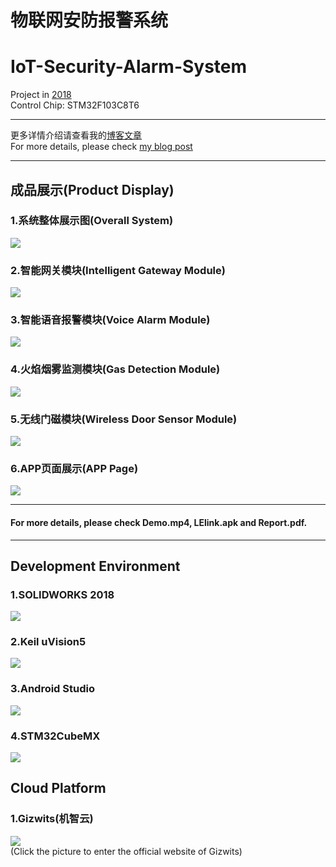 # 物联网安防报警系统
# IoT-Security-Alarm-System

Project in [2018](https://github.com/Javid-Xi/IoT-Security-Alarm-System)  
Control Chip: STM32F103C8T6

****
更多详情介绍请查看我的[博客文章](https://javid.cn/lelink/)  
For more details, please check [my blog post](https://javid.cn/lelink/)
****

## 成品展示(Product Display)

### 1.系统整体展示图(Overall System)
![](https://cdn.jsdelivr.net/gh/Javid-Xi/Intelligent-Security-Alarm-System@1.4/Photo/Photo2.jpg)

### 2.智能网关模块(Intelligent Gateway Module)
![](https://cdn.jsdelivr.net/gh/Javid-Xi/Intelligent-Security-Alarm-System@1.4/Photo/Photo-网关.jpg)

### 3.智能语音报警模块(Voice Alarm Module)
![](https://cdn.jsdelivr.net/gh/Javid-Xi/Intelligent-Security-Alarm-System@1.4/Photo/Photo-语音报警器.jpg)

### 4.火焰烟雾监测模块(Gas Detection Module)
![](https://cdn.jsdelivr.net/gh/Javid-Xi/Intelligent-Security-Alarm-System@1.4/Photo/Photo-气体监控模块.jpg)

### 5.无线门磁模块(Wireless Door Sensor Module)
![](https://cdn.jsdelivr.net/gh/Javid-Xi/Intelligent-Security-Alarm-System@1.4/Photo/Photo-无线门磁.jpg)

### 6.APP页面展示(APP Page)
![](https://cdn.jsdelivr.net/gh/Javid-Xi/Intelligent-Security-Alarm-System@1.4/Photo/Photo4.jpg)  

****
#### For more details, please check Demo.mp4, LElink.apk and Report.pdf.
****
## Development Environment

### 1.SOLIDWORKS 2018
[![](https://cdn.jsdelivr.net/gh/Javid-Xi/Intelligent-Security-Alarm-System@1.4/Photo/software/solidworks.jpg)](https://www.solidworks.com)

### 2.Keil uVision5
[![](https://cdn.jsdelivr.net/gh/Javid-Xi/Intelligent-Security-Alarm-System@1.4/Photo/software/keil.jpg)](http://www.keil.com)

### 3.Android Studio
[![](https://cdn.jsdelivr.net/gh/Javid-Xi/Intelligent-Security-Alarm-System@1.4/Photo/software/android-studio-logo.jpg)](https://developer.android.com/studio)

### 4.STM32CubeMX
[![](https://cdn.jsdelivr.net/gh/Javid-Xi/Intelligent-Security-Alarm-System@1.4/Photo/software/stm32cubemx.jpg)](https://www.st.com/zh/development-tools/stm32cubemx.html)

## Cloud Platform

### 1.Gizwits(机智云)
[![](https://cdn.jsdelivr.net/gh/Javid-Xi/Intelligent-Security-Alarm-System@1.4/Photo/software/Gizwits.jpg)](http://www.gizwits.com/)   
(Click the picture to enter the official website of Gizwits)




